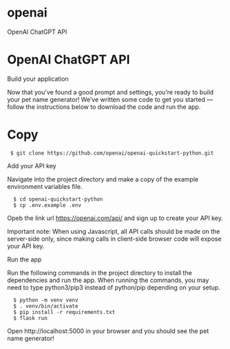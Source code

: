 # openai
OpenAI ChatGPT API

# OpenAI ChatGPT API 

Build your application

Now that you’ve found a good prompt and settings, you’re ready to build your pet name generator! We’ve written some code to get you started — follow the instructions below to download the code and run the app.

# Copy
     $ git clone https://github.com/openai/openai-quickstart-python.git
    
    
Add your API key

Navigate into the project directory and make a copy of the example environment variables file.

      $ cd openai-quickstart-python
      $ cp .env.example .env
      
Opeb the link url https://openai.com/api/ and sign up to create your API key.

Important note: When using Javascript, all API calls should be made on the server-side only, since making calls in client-side browser code will expose your API key.

Run the app

Run the following commands in the project directory to install the dependencies and run the app. When running the commands, you may need to type python3/pip3 instead of python/pip depending on your setup.

      $ python -m venv venv
      $ . venv/bin/activate
      $ pip install -r requirements.txt
      $ flask run
      
 Open http://localhost:5000 in your browser and you should see the pet name generator!
 
